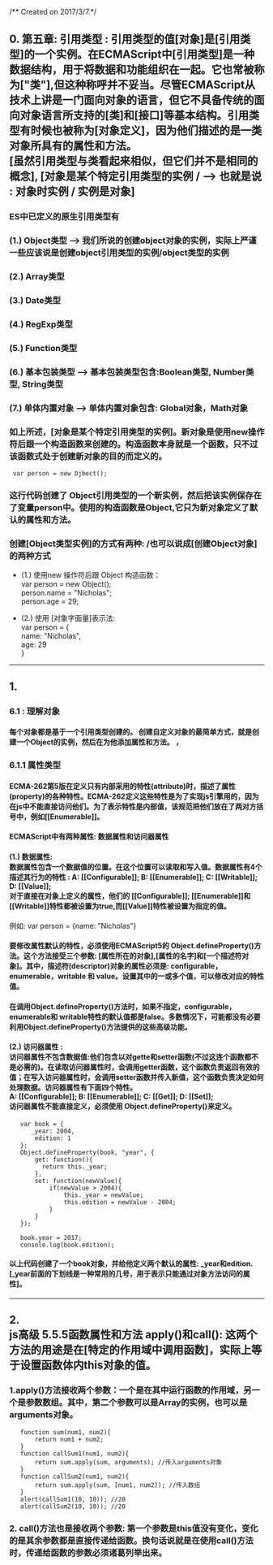 /** Created on 2017/3/7.*/

## 0. 第五章: 引用类型 : 引用类型的值[对象]是[引用类型]的一个实例。在ECMAScript中[引用类型]是一种数据结构，用于将数据和功能组织在一起。它也常被称为["类"],但这种称呼并不妥当。尽管ECMAScript从技术上讲是一门面向对象的语言，但它不具备传统的面向对象语言所支持的[类]和[接口]等基本结构。引用类型有时候也被称为[对象定义]，因为他们描述的是一类对象所具有的属性和方法。<br/> [虽然引用类型与类看起来相似，但它们并不是相同的概念], [对象是某个特定引用类型的实例 / --> 也就是说 : 对象时实例 / 实例是对象]

### ES中已定义的原生引用类型有 <br/>
### (1.) Object类型 --> 我们所说的创建object对象的实例，实际上严谨一些应该说是创建object引用类型的实例/object类型的实例
### (2.) Array类型     
### (3.) Date类型      
### (4.) RegExp类型    
### (5.) Function类型  
### (6.) 基本包装类型 --> 基本包装类型包含:Boolean类型, Number类型, String类型 <br/>
### (7.) 单体内置对象 --> 单体内置对象包含: Global对象，Math对象  <br/>

### 如上所述，[对象是某个特定引用类型的实例]。新对象是使用new操作符后跟一个构造函数来创建的。构造函数本身就是一个函数，只不过该函数式处于创建新对象的目的而定义的。
     var person = new Ojbect(); 
### 这行代码创建了 Object引用类型的一个新实例，然后把该实例保存在了变量person中。使用的构造函数是Object,它只为新对象定义了默认的属性和方法。

### 创建[Object类型实例]的方式有两种: /也可以说成[创建Object对象]的两种方式 
 - (1.) 使用new 操作符后跟 Object 构造函数：<br/>
       var person = new Object();       <br/>
       person.name = "Nicholas";         <br/>
       person.age = 29;    <br/>

 - (2.) 使用 [对象字面量]表示法:  <br/>
       var person = {          <br/>
           name: "Nicholas",   <br/>
           age: 29             <br/>
       }

-------------------------------------------------------------   

## 1. 
### 6.1 : 理解对象
#### 每个对象都是基于一个引用类型创建的。 创建自定义对象的最简单方式，就是创建一个Object的实例，然后在为他添加属性和方法。 ，

### 6.1.1 属性类型 
#### ECMA-262第5版在定义只有内部采用的特性(attribute)时，描述了属性(property)的各种特性。ECMA-262定义这些特性是为了实现js引擎用的，因为在js中不能直接访问他们。为了表示特性是内部值，该规范把他们放在了两对方括号中，例如[[Enumerable]]。
#### ECMAScript中有两种属性: 数据属性和访问器属性
#### (1.) 数据属性: <br/> 数据属性包含一个数据值的位置。在这个位置可以读取和写入值。数据属性有4个描述其行为的特性 : A: [[Configurable]]; B: [[Enumerable]]; C: [[Writable]]; D: [[Value]]; <br/> 对于直接在对象上定义的属性，他们的 [[Configurable]]; [[Enumerable]]和[[Writable]]特性都被设置为true,而[[Value]]特性被设置为指定的值。
   例如:  var person = {name: "Nicholas"}
#### 要修改属性默认的特性，必须使用ECMAScript5的 Object.defineProperty()方法。这个方法接受三个参数: [属性所在的对象],[属性的名字]和[一个描述符对象]。其中，描述符(descriptor)对象的属性必须是: configurable，enumerable，writable 和 value。设置其中的一或多个值，可以修改对应的特性值。
#### 在调用Object.defineProperty()方法时，如果不指定，configurable，enumerable和 writable特性的默认值都是false。多数情况下，可能都没有必要利用Object.defineProperty()方法提供的这些高级功能。

#### (2.) 访问器属性 : <br/> 访问器属性不包含数据值:他们包含以对gette和setter函数(不过这连个函数都不是必需的)。在读取访问器属性时，会调用getter函数，这个函数负责返回有效的值；在写入访问器属性时，会调用setter函数并传入新值，这个函数负责决定如何处理数据。访问器属性有下面四个特性。<br/> A: [[Configurable]]; B: [[Enumerable]]; C: [[Get]]; D: [[Set]]; <br/> 访问器属性不能直接定义，必须使用 Object.defineProperty()来定义。

       var book = {
          _year: 2004,
           edition: 1
       };
       Object.defineProperty(book, "year", {
           get: function(){
             return this._year;
           },
           set: function(newValue){
               if(newValue > 2004){
                   this._year = newValue;
                   this.edition = newValue - 2004;
               }
           }
       });

       book.year = 2017;
       console.log(book.edition);
#### 以上代码创建了一个book对象，并给他定义两个默认的属性: _year和edition. [_year前面的下划线是一种常用的几号，用于表示只能通过对象方法访问的属性]。


--------------------------------------------------------------
## 2.  <br/> js高级 5.5.5函数属性和方法 apply()和call(): 这两个方法的用途是在[特定的作用域中调用函数]，实际上等于设置函数体内this对象的值。
### 1.apply()方法接收两个参数：一个是在其中运行函数的作用域，另一个是参数数组。其中，第二个参数可以是Array的实例，也可以是arguments对象。

       function sum(num1, num2){
           return num1 + num2;
       }
       function callSum1(num1, num2){
           return sum.apply(sum, arguments); //传入arguments对象
       }
       function callSum2(num1, num2){
           return sum.apply(sum, [num1, num2]); //传入数组
       }
       alert(callSum1(10, 10)); //20
       alert(callSum2(10, 10)); //20   

### 2. call()方法也是接收两个参数: 第一个参数是this值没有变化，变化的是其余参数都是直接传递给函数。换句话说就是在使用call()方法时，传递给函数的参数必须诸葛列举出来。

